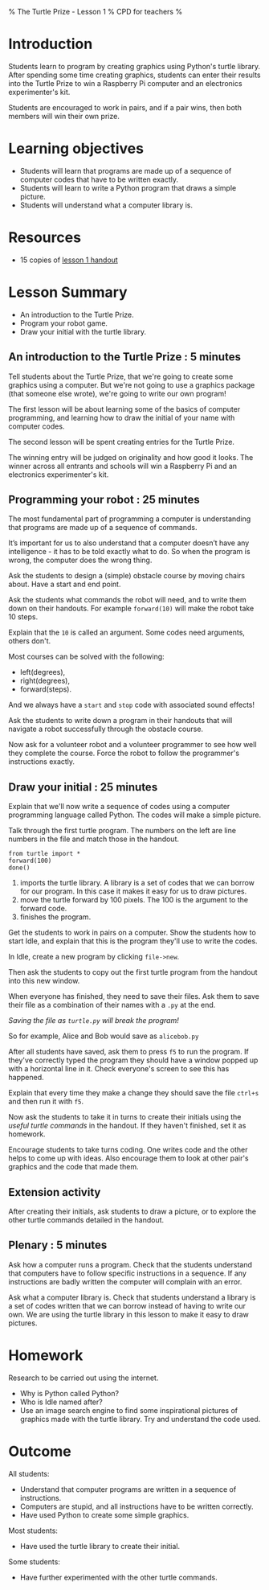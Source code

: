 % The Turtle Prize - Lesson 1
% CPD for teachers
%

# Introduction

Students learn to program by creating graphics using Python's turtle library. After spending some time creating graphics, students can enter their results into the Turtle Prize to win a Raspberry Pi computer and an electronics experimenter's kit.

Students are encouraged to work in pairs, and if a pair wins, then both members will win their own prize.

# Learning objectives

* Students will learn that programs are made up of a sequence of computer codes that have to be written exactly.
* Students will learn to write a Python program that draws a simple picture.
* Students will understand what a computer library is.

# Resources

* 15 copies of [lesson 1 handout](lesson-1-handout.html)

# Lesson Summary

* An introduction to the Turtle Prize.
* Program your robot game.
* Draw your initial with the turtle library.

## An introduction to the Turtle Prize : 5 minutes

Tell students about the Turtle Prize, that we're going to create some
graphics using a computer. But we're not going to use a graphics package (that someone else wrote), we're going to write our own program!

The first lesson will be about learning some of the basics of computer programming, and learning how to draw the initial of your name with computer codes.

The second lesson will be spent creating entries for the Turtle Prize.

The winning entry will be judged on originality and how good it looks. The winner across all entrants and schools will win a Raspberry Pi and an electronics experimenter's kit.

## Programming your robot : 25 minutes

The most fundamental part of programming a computer is understanding that programs are made up of a sequence of commands.

It’s important for us to also understand that a computer doesn’t have any intelligence - it has to be told exactly what to do. So when the program is wrong, the computer does the wrong thing.

Ask the students to design a (simple) obstacle course by moving chairs about. Have a start and end point.

Ask the students what commands the robot will need, and to write them down on their handouts. For example `forward(10)` will make the robot take 10 steps.

Explain that the `10` is called an argument. Some codes need arguments, others don't.

Most courses can be solved with the following:

* left(degrees),
* right(degrees),
* forward(steps).

And we always have a `start` and `stop` code with associated sound effects!

Ask the students to write down a program in their handouts that will navigate a robot successfully through the obstacle course.

Now ask for a volunteer robot and a volunteer programmer to see how well they complete the course. Force the robot to follow the programmer's instructions exactly.

## Draw your initial : 25 minutes

Explain that we'll now write a sequence of codes using a computer programming language called Python. The codes will make a simple picture.

Talk through the first turtle program. The numbers on the left are line numbers in the file and match those in the handout.

~~~ { .python .numberLines }
from turtle import *
forward(100)
done()
~~~

1. imports the turtle library. A library is a set of codes that we can borrow for our program. In this case it makes it easy for us to draw pictures.
2. move the turtle forward by 100 pixels. The 100 is the argument to the forward code.
3. finishes the program.

Get the students to work in pairs on a computer. Show the students how to start Idle, and explain that this is the program they'll use to write the codes.

In Idle, create a new program by clicking `file->new`.

Then ask the students to copy out the first turtle program from the handout into this new window.

When everyone has finished, they need to save their files. Ask them to save their file as a combination of their names with a `.py` at the end.

*Saving the file as `turtle.py` will break the program!*

So for example, Alice and Bob would save as `alicebob.py`

After all students have saved, ask them to press `f5` to run the program. If they've correctly typed the program they should have a window popped up with a horizontal line in it. Check everyone's screen to see this has happened.

Explain that every time they make a change they should save the file `ctrl+s` and then run it with `f5`.

Now ask the students to take it in turns to create their initials using the *useful turtle commands* in the handout. If they haven't finished, set it as homework.

Encourage students to take turns coding. One writes code and the other helps to come up with ideas. Also encourage them to look at other pair's graphics and the code that made them.

## Extension activity

After creating their initials, ask students to draw a picture, or to explore the other turtle commands detailed in the handout.

## Plenary : 5 minutes

Ask how a computer runs a program. Check that the students understand that computers have to follow specific instructions in a sequence. If any instructions are badly written the computer will complain with an error. 

Ask what a computer library is. Check that students understand a library is a set of codes written that we can borrow instead of having to write our own. We are using the turtle library in this lesson to make it easy to draw pictures.

# Homework

Research to be carried out using the internet.

* Why is Python called Python?
* Who is Idle named after?
* Use an image search engine to find some inspirational pictures of graphics made with the turtle library. Try and understand the code used.

# Outcome

All students:

* Understand that computer programs are written in a sequence of instructions.
* Computers are stupid, and all instructions have to be written correctly.
* Have used Python to create some simple graphics.

Most students:

* Have used the turtle library to create their initial.

Some students:

* Have further experimented with the other turtle commands.
